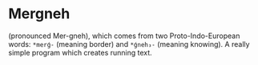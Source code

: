 # Mergneh
(pronounced Mer-gneh), which comes from two Proto-Indo-European words: `*merǵ-` (meaning border) and `*ǵneh₃-` (meaning knowing).
 A really simple program which creates running text.
